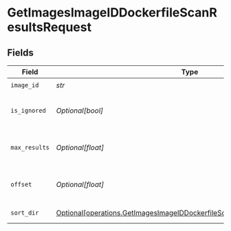# GetImagesImageIDDockerfileScanResultsRequest


## Fields

| Field                                                                                                                                                            | Type                                                                                                                                                             | Required                                                                                                                                                         | Description                                                                                                                                                      |
| ---------------------------------------------------------------------------------------------------------------------------------------------------------------- | ---------------------------------------------------------------------------------------------------------------------------------------------------------------- | ---------------------------------------------------------------------------------------------------------------------------------------------------------------- | ---------------------------------------------------------------------------------------------------------------------------------------------------------------- |
| `image_id`                                                                                                                                                       | *str*                                                                                                                                                            | :heavy_check_mark:                                                                                                                                               | N/A                                                                                                                                                              |
| `is_ignored`                                                                                                                                                     | *Optional[bool]*                                                                                                                                                 | :heavy_minus_sign:                                                                                                                                               | Return ignored / not ignored entries                                                                                                                             |
| `max_results`                                                                                                                                                    | *Optional[float]*                                                                                                                                                | :heavy_minus_sign:                                                                                                                                               | The number of entries to return (pagination)                                                                                                                     |
| `offset`                                                                                                                                                         | *Optional[float]*                                                                                                                                                | :heavy_minus_sign:                                                                                                                                               | Return entries from this offset (pagination)                                                                                                                     |
| `sort_dir`                                                                                                                                                       | [Optional[operations.GetImagesImageIDDockerfileScanResultsQueryParamSortDir]](../../models/operations/getimagesimageiddockerfilescanresultsqueryparamsortdir.md) | :heavy_minus_sign:                                                                                                                                               | sorting direction                                                                                                                                                |